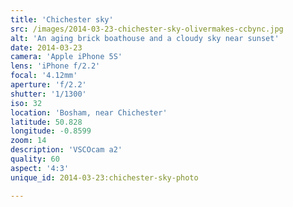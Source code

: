 ```yaml
---
title: 'Chichester sky'
src: /images/2014-03-23-chichester-sky-olivermakes-ccbync.jpg
alt: 'An aging brick boathouse and a cloudy sky near sunset'
date: 2014-03-23
camera: 'Apple iPhone 5S'
lens: 'iPhone f/2.2'
focal: '4.12mm'
aperture: 'f/2.2'
shutter: '1/1300'
iso: 32
location: 'Bosham, near Chichester'
latitude: 50.828
longitude: -0.8599
zoom: 14
description: 'VSCOcam a2'
quality: 60
aspect: '4:3'
unique_id: 2014-03-23:chichester-sky-photo

---
```

